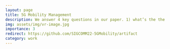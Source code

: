 ```yaml
---
layout: page
title: 5G Mobility Management
description: We answer 4 key questions in our paper. 1) what’s the the impact of mobility on application QoE? 2) do handovers cause excessive energy overhead? 3) what implication does 5G mobility has on cellular networks? 4) what can be done to reduce this performance degradation?
img: assets/img/vr-image.jpg
importance: 3
redirect: https://github.com/SIGCOMM22-5GMobility/artifact
category: work
---
```

